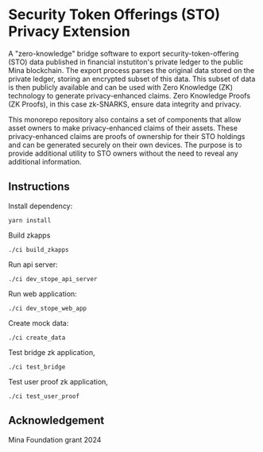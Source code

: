 # Security Token Offerings (STO) Privacy Extension

A "zero-knowledge" bridge software to export security-token-offering (STO) data published in
financial instutiton's private ledger to the public Mina blockchain. The export process parses the
original data stored on the private ledger, storing an encrypted subset of this data. This subset
of data is then publicly available and can be used with Zero Knowledge (ZK) technology to generate
privacy-enhanced claims. Zero Knowledge Proofs (ZK Proofs), in this case zk-SNARKS, ensure data
integrity and privacy.

This monorepo repository also contains a set of components that allow asset owners to make
privacy-enhanced claims of their assets. These privacy-enhanced claims are proofs of ownership for
their STO holdings and can be generated securely on their own devices. The purpose is to provide
additional utility to STO owners without the need to reveal any additional information.

## Instructions

Install dependency:

```
yarn install
```

Build zkapps

```
./ci build_zkapps
```

Run api server:

```
./ci dev_stope_api_server
```

Run web application:

```
./ci dev_stope_web_app
```

Create mock data:

```
./ci create_data
```

Test bridge zk application,

```
./ci test_bridge
```

Test user proof zk application,

```
./ci test_user_proof
```

## Acknowledgement

Mina Foundation grant 2024
